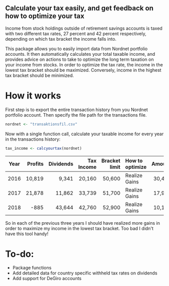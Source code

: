 Calculate your tax easily, and get feedback on how to optimize your tax
-----------------------------------------------------------------------

Income from stock holdings outside of retirement savings accounts is taxed with two different tax rates, 27 percent and 42 percent respectively, depending on which tax bracket the income falls into.

This package allows you to easily import data from Nordnet portfolio accounts. It then automatically calculates your total taxable income, and provides advice on actions to take to optimize the long term taxation on your income from stocks. In order to optimize the tax rate, the income in the lowest tax bracket should be maximized. Conversely, income in the highest tax bracket should be minimized.

How it works
============

First step is to export the entire transaction history from you Nordnet portfolio account. Then specify the file path for the transactions file.

``` r
nordnet <- "transaktionsfil.csv"
```

Now with a single function call, calculate your taxable income for every year in the transactions history:

``` r
tax_income <- calcyourtax(nordnet)
```

<table>
<thead>
<tr>
<th style="text-align:center;">
Year
</th>
<th style="text-align:right;">
Profits
</th>
<th style="text-align:right;">
Dividends
</th>
<th style="text-align:right;">
Tax Income
</th>
<th style="text-align:right;">
Bracket limit
</th>
<th style="text-align:left;">
How to optimize
</th>
<th style="text-align:right;">
Amount
</th>
</tr>
</thead>
<tbody>
<tr>
<td style="text-align:center;">
2016
</td>
<td style="text-align:right;">
10,819
</td>
<td style="text-align:right;">
9,341
</td>
<td style="text-align:right;">
20,160
</td>
<td style="text-align:right;">
50,600
</td>
<td style="text-align:left;">
Realize Gains
</td>
<td style="text-align:right;">
30,440
</td>
</tr>
<tr>
<td style="text-align:center;">
2017
</td>
<td style="text-align:right;">
21,878
</td>
<td style="text-align:right;">
11,862
</td>
<td style="text-align:right;">
33,739
</td>
<td style="text-align:right;">
51,700
</td>
<td style="text-align:left;">
Realize Gains
</td>
<td style="text-align:right;">
17,961
</td>
</tr>
<tr>
<td style="text-align:center;">
2018
</td>
<td style="text-align:right;">
-885
</td>
<td style="text-align:right;">
43,644
</td>
<td style="text-align:right;">
42,760
</td>
<td style="text-align:right;">
52,900
</td>
<td style="text-align:left;">
Realize Gains
</td>
<td style="text-align:right;">
10,140
</td>
</tr>
</tbody>
</table>
So in each of the previous three years I should have realized more gains in order to maximize my income in the lowest tax bracket. Too bad I didn't have this tool handy!

To-do:
======

-   Package functions
-   Add detailed data for country specific withheld tax rates on dividends
-   Add support for DeGiro accounts
